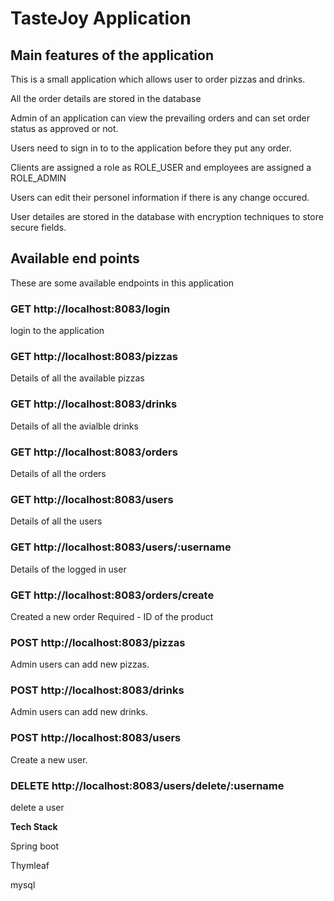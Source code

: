 # TasteJoy Application

## Main features of the application

This is a small application which allows user to order pizzas and drinks.

All the order details are stored in the database

Admin of an application can view the prevailing orders and can set order status as approved or not.

Users need to sign in to to the application before they put any order.

Clients are assigned a role as ROLE_USER and employees are assigned a ROLE_ADMIN

Users can edit their personel information if there is any change occured.

User detailes are stored in the database with encryption techniques to store secure fields.

## Available end points

These are some available endpoints in this application

### GET http://localhost:8083/login

login to the application

### GET http://localhost:8083/pizzas

Details of all the available pizzas

### GET http://localhost:8083/drinks

Details of all the avialble drinks

### GET http://localhost:8083/orders

Details of all the orders

### GET http://localhost:8083/users

Details of all the users

### GET http://localhost:8083/users/:username

Details of the logged in user

### GET http://localhost:8083/orders/create

Created a new order
Required - ID of the product



### POST http://localhost:8083/pizzas

Admin users can add new pizzas.

### POST http://localhost:8083/drinks

Admin users can add new drinks.

### POST http://localhost:8083/users

Create a new user. 

### DELETE http://localhost:8083/users/delete/:username

delete a user


**Tech Stack**

Spring boot

Thymleaf

mysql








